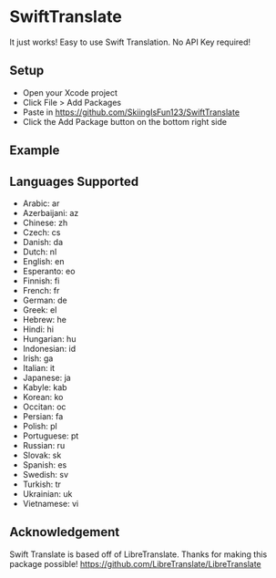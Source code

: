 # SwiftTranslate

It just works! Easy to use Swift Translation. No API Key required!

## Setup
 - Open your Xcode project
 - Click File > Add Packages
 - Paste in https://github.com/SkiingIsFun123/SwiftTranslate
 - Click the Add Package button on the bottom right side

## Example


## Languages Supported
- Arabic: ar
- Azerbaijani: az
- Chinese: zh
- Czech: cs
- Danish: da
- Dutch: nl
- English: en
- Esperanto: eo
- Finnish: fi
- French: fr
- German: de
- Greek: el
- Hebrew: he
- Hindi: hi
- Hungarian: hu
- Indonesian: id
- Irish: ga
- Italian: it
- Japanese: ja
- Kabyle: kab
- Korean: ko
- Occitan: oc
- Persian: fa
- Polish: pl
- Portuguese: pt
- Russian: ru
- Slovak: sk
- Spanish: es
- Swedish: sv
- Turkish: tr
- Ukrainian: uk
- Vietnamese: vi

## Acknowledgement
Swift Translate is based off of LibreTranslate. Thanks for making this package possible!
https://github.com/LibreTranslate/LibreTranslate